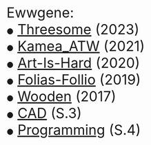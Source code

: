 <font size="6">
Ewwgene:<br>
<font size="4">&#9679;</font> <a href="https://ewwgene.github.io/Threesome/"><u>Threesome</u></a> (2023)<br>
<font size="4">&#9679;</font> <a href="https://ewwgene.github.io/Kamea_ATW/"><u>Kamea_ATW</u></a> (2021)<br>
<font size="4">&#9679;</font> <a href="https://ewwgene.github.io/Art-Is-Hard/"><u>Art-Is-Hard</u></a> (2020)<br>
<font size="4">&#9679;</font> <a href="https://ewwgene.github.io/Folias-Follio/"><u>Folias-Follio</u></a> (2019)<br>
<font size="4">&#9679;</font> <a href="https://ewwgene.github.io/Wooden/"><u>Wooden</u></a> (2017)<br>
<font size="4">&#9679;</font> <a href="https://ewwgene.github.io/CAD/"><u>CAD</u></a> (S.3)<br>
<font size="4">&#9679;</font> <a href="https://ewwgene.github.io/Programming/"><u>Programming</u></a> (S.4)<br>

  
</font>

